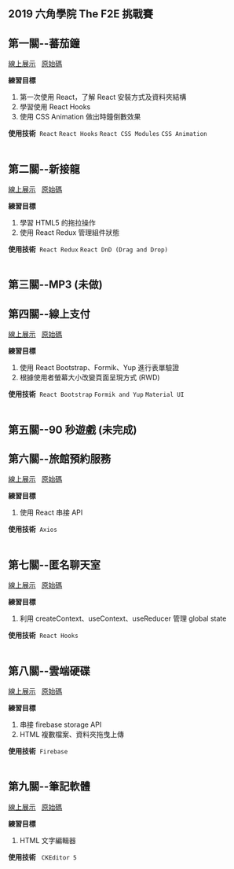 ## 2019 六角學院 The F2E 挑戰賽

## 第一關--蕃茄鐘

<a href="https://bcjohnblue.github.io/F2E_2nd/#/tomato-clock" target="_blank">線上展示</a>&nbsp;&nbsp;&nbsp;<a href="https://github.com/bcjohnblue/F2E_2nd/tree/master/src/projects/TomatoClock" target="_blank">原始碼</a>

**練習目標**

1. 第一次使用 React，了解 React 安裝方式及資料夾結構
2. 學習使用 React Hooks
3. 使用 CSS Animation 做出時鐘倒數效果

**使用技術** &nbsp;`React` `React Hooks` `React CSS Modules` `CSS Animation`
<br />
<br />

## 第二關--新接龍

<a href="https://bcjohnblue.github.io/F2E_2nd/#/solitaire" target="_blank">線上展示</a>&nbsp;&nbsp;&nbsp;<a href="https://github.com/bcjohnblue/F2E_2nd/tree/master/src/projects/Solitaire" target="_blank">原始碼</a>

**練習目標**

1. 學習 HTML5 的拖拉操作
2. 使用 React Redux 管理組件狀態

**使用技術** &nbsp;`React Redux` `React DnD (Drag and Drop)`
<br />
<br />

## 第三關--MP3 (未做)

## 第四關--線上支付

<a href="https://bcjohnblue.github.io/F2E_2nd/#/online-pay" target="_blank">線上展示</a>&nbsp;&nbsp;&nbsp;<a href="https://github.com/bcjohnblue/F2E_2nd/tree/master/src/projects/OnlinePay" target="_blank">原始碼</a>

**練習目標**

1. 使用 React Bootstrap、Formik、Yup 進行表單驗證
2. 根據使用者螢幕大小改變頁面呈現方式 (RWD)

**使用技術** &nbsp;`React Bootstrap` `Formik and Yup` `Material UI`
<br />
<br />

## 第五關--90 秒遊戲 (未完成)

## 第六關--旅館預約服務

<a href="https://bcjohnblue.github.io/F2E_2nd/#/hotel" target="_blank">線上展示</a>&nbsp;&nbsp;&nbsp;<a href="https://github.com/bcjohnblue/F2E_2nd/tree/master/src/projects/Hotel" target="_blank">原始碼</a>

**練習目標**

1. 使用 React 串接 API

**使用技術** &nbsp;`Axios`
<br />
<br />

## 第七關--匿名聊天室

<a href="https://bcjohnblue.github.io/F2E_2nd/#/chatroom" target="_blank">線上展示</a>&nbsp;&nbsp;&nbsp;<a href="https://github.com/bcjohnblue/F2E_2nd/tree/master/src/projects/Chatroom" target="_blank">原始碼</a>

**練習目標**

1. 利用 createContext、useContext、useReducer 管理 global state

**使用技術** &nbsp;`React Hooks`
<br />
<br />

## 第八關--雲端硬碟

<a href="https://bcjohnblue.github.io/F2E_2nd/#/hard-drive" target="_blank">線上展示</a>&nbsp;&nbsp;&nbsp;<a href="https://github.com/bcjohnblue/F2E_2nd/tree/master/src/projects/HardDrive" target="_blank">原始碼</a>

**練習目標**

1. 串接 firebase storage API
2. HTML 複數檔案、資料夾拖曳上傳

**使用技術** &nbsp;`Firebase`
<br />
<br />

## 第九關--筆記軟體

<a href="https://bcjohnblue.github.io/F2E_2nd/#/note" target="_blank">線上展示</a>&nbsp;&nbsp;&nbsp;<a href="https://github.com/bcjohnblue/F2E_2nd/tree/master/src/projects/Note" target="_blank">原始碼</a>

**練習目標**

1. HTML 文字編輯器

**使用技術** &nbsp; `CKEditor 5`
<br />
<br />
